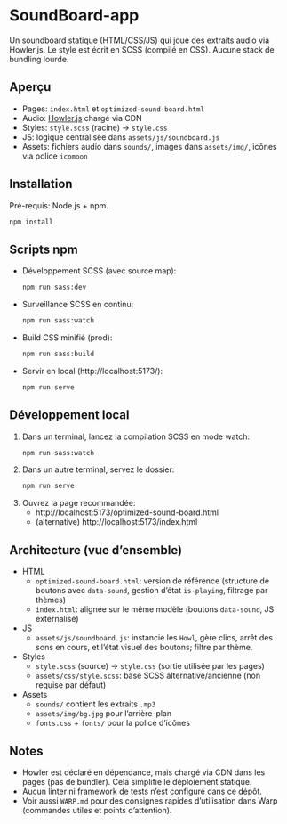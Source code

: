 # SoundBoard-app

Un soundboard statique (HTML/CSS/JS) qui joue des extraits audio via Howler.js. Le style est écrit en SCSS (compilé en CSS). Aucune stack de bundling lourde.

## Aperçu
- Pages: `index.html` et `optimized-sound-board.html`
- Audio: [Howler.js](https://howlerjs.com/) chargé via CDN
- Styles: `style.scss` (racine) → `style.css`
- JS: logique centralisée dans `assets/js/soundboard.js`
- Assets: fichiers audio dans `sounds/`, images dans `assets/img/`, icônes via police `icomoon`

## Installation
Pré-requis: Node.js + npm.

```bash
npm install
```

## Scripts npm
- Développement SCSS (avec source map):
  ```bash
  npm run sass:dev
  ```
- Surveillance SCSS en continu:
  ```bash
  npm run sass:watch
  ```
- Build CSS minifié (prod):
  ```bash
  npm run sass:build
  ```
- Servir en local (http://localhost:5173/):
  ```bash
  npm run serve
  ```

## Développement local
1. Dans un terminal, lancez la compilation SCSS en mode watch:
   ```bash
   npm run sass:watch
   ```
2. Dans un autre terminal, servez le dossier:
   ```bash
   npm run serve
   ```
3. Ouvrez la page recommandée:
   - http://localhost:5173/optimized-sound-board.html
   - (alternative) http://localhost:5173/index.html

## Architecture (vue d’ensemble)
- HTML
  - `optimized-sound-board.html`: version de référence (structure de boutons avec `data-sound`, gestion d’état `is-playing`, filtrage par thèmes)
  - `index.html`: alignée sur le même modèle (boutons `data-sound`, JS externalisé)
- JS
  - `assets/js/soundboard.js`: instancie les `Howl`, gère clics, arrêt des sons en cours, et l’état visuel des boutons; filtre par thème.
- Styles
  - `style.scss` (source) → `style.css` (sortie utilisée par les pages)
  - `assets/css/style.scss`: base SCSS alternative/ancienne (non requise par défaut)
- Assets
  - `sounds/` contient les extraits `.mp3`
  - `assets/img/bg.jpg` pour l’arrière-plan
  - `fonts.css` + `fonts/` pour la police d’icônes

## Notes
- Howler est déclaré en dépendance, mais chargé via CDN dans les pages (pas de bundler). Cela simplifie le déploiement statique.
- Aucun linter ni framework de tests n’est configuré dans ce dépôt.
- Voir aussi `WARP.md` pour des consignes rapides d’utilisation dans Warp (commandes utiles et points d’attention).
